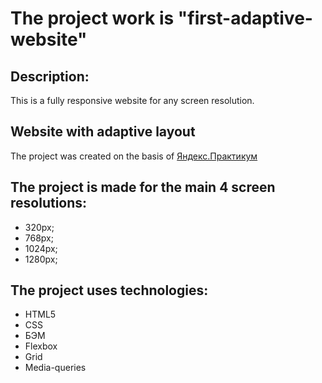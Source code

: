 
# The project work is "first-adaptive-website"
## Description:
This is a fully responsive website for any screen resolution.
## Website with adaptive layout
The project was created on the basis of [Яндекс.Практикум](https://practicum.yandex.ru/)

## The project is made for the main 4 screen resolutions:
* 320px;
* 768px;
* 1024px;
* 1280px;


## The project uses technologies:
* HTML5
* CSS
* БЭМ
* Flexbox
* Grid
* Media-queries
